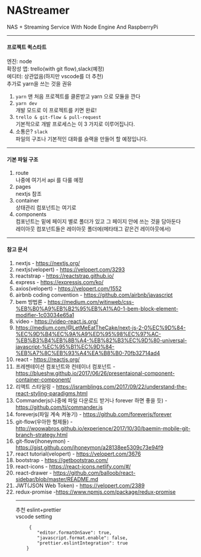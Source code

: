 # NAStreamer

NAS + Streaming Service With Node Engine And RaspberryPi

<hr />
<h4>프로젝트 퀵스타트</h4>
엔진: node<br>
확장성 앱: trello(with git flow),slack(예정)<br>
에디터: 상관없음(하지만 vscode를 더 추천)<br>
추가로 yarn을 쓰는 것을 권유

1. `yarn`
   맨 처음 프로젝트를 클론받고 yarn 으로 모듈을 깐다<br>
2. `yarn dev`<br>
   개발 모드로 이 프로젝트를 키면 완료!<br>
3. `trello & git-flow & pull-request`<br>
   기본적으로 개발 프로세스는 이 3 가지로 이루어집니다.<br>
4. 소통은? `slack`<br>
   파일의 구조나 기본적인 대화를 슬랙을 만들어 할 예정입니다.

<hr />
<h4>기본 파일 구조</h4>

1. route<br>
   나중에 여기서 api 를 다룰 예정<br>
2. pages<br>
   nextjs 참조<br>
3. container<br>
   상태관리 컴포넌트는 여기로<br>
4. components<br>
   컴포넌트는 밑에 페이지 별로 폴더가 있고 그 페이지 안에 쓰는 것을 담아둔다<br>
   레이아웃 컴포넌트들은 레이아웃 폴더에(메타태그 같은건 레이아웃에서)<br>

<hr />
<h4>참고 문서</h4>

1. nextjs - <a>https://nextjs.org/</a>
2. nextjs(velopert) - <a>https://velopert.com/3293</a>
3. reactstrap - <a>https://reactstrap.github.io/</a>
4. express - <a>https://expressjs.com/ko/</a>
5. axios(velopert) - <a>https://velopert.com/1552</a>
6. airbnb coding convention - <a>https://github.com/airbnb/javascript</a>
7. bem 방법론 - <a>https://medium.com/witinweb/css-%EB%B0%A9%EB%B2%95%EB%A1%A0-1-bem-block-element-modifier-1c03034e65a1</a>
8. video - <a>https://video-react.js.org/</a>
9. <a>https://medium.com/@LetMeEatTheCake/next-js-2-0%EC%9D%84-%EC%9D%B4%EC%9A%A9%ED%95%98%EC%97%AC-%EB%B3%B4%EB%8B%A4-%EB%82%B3%EC%9D%80-universal-javascript-%EC%95%B1%EC%9D%84-%EB%A7%8C%EB%93%A4%EA%B8%B0-70fb32714ad4</a>
10. react - <a>https://reactjs.org/</a>
11. 프레젠테이션 컴포넌트와 컨테이너 컴포넌트 - <a>https://blueshw.github.io/2017/06/26/presentaional-component-container-component/</a>
12. 리액트 스타일링 - <a>https://jsramblings.com/2017/09/22/understand-the-react-styling-paradigms.html</a>
13. Commanderjs(나중에 파일 다운로드 받거나 forever 하면 좋을 듯) - <a>https://github.com/tj/commander.js</a>
14. foreverjs(파일 계속 켜놓기) - <a>https://github.com/foreverjs/forever</a>
15. git-flow(우아한 형제들) - <a>http://woowabros.github.io/experience/2017/10/30/baemin-mobile-git-branch-strategy.html</a>
16. git-flow(ihoneymon) - <a>https://gist.github.com/ihoneymon/a28138ee5309c73e94f9</a>
17. react tutorial(velopert) - <a>https://velopert.com/3676</a>
18. bootstrap - <a>https://getbootstrap.com/</a>
19. react-icons - <a>https://react-icons.netlify.com/#/</a>
20. react-drawer - <a>https://github.com/balloob/react-sidebar/blob/master/README.md</a>
21. JWT(JSON Web Token) - <a>https://velopert.com/2389</a>
22. redux-promise -<a>https://www.npmjs.com/package/redux-promise</a>
    <hr />
        추천 eslint+prettier<br>
        vscode setting<br>
        <code>
         {
            "editor.formatOnSave": true,
            "javascript.format.enable": false,
            "prettier.eslintIntegration": true
        }
        </code>
